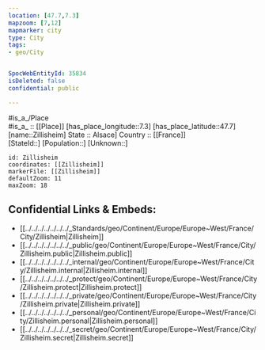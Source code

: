 ```yaml
---
location: [47.7,7.3] 
mapzoom: [7,12] 
mapmarker: city 
type: City
tags:
- geo/City


SpocWebEntityId: 35834
isDeleted: false
confidential: public

---
```

#is_a_/Place  
#is_a_ :: [[Place]] 
[has_place_longitude::7.3] 
[has_place_latitude::47.7] 
[name::Zillisheim] 
State :: Alsace] 
Country :: [[France]]  
[StateId::] 
[Population::] 
[Unknown::] 


```leaflet
id: Zillisheim
coordinates: [[Zillisheim]] 
markerFile: [[Zillisheim]] 
defaultZoom: 11 
maxZoom: 18
```


## Confidential Links & Embeds: 
- [[../../../../../../../_Standards/geo/Continent/Europe/Europe~West/France/City/Zillisheim|Zillisheim]] 
- [[../../../../../../../_public/geo/Continent/Europe/Europe~West/France/City/Zillisheim.public|Zillisheim.public]] 
- [[../../../../../../../_internal/geo/Continent/Europe/Europe~West/France/City/Zillisheim.internal|Zillisheim.internal]] 
- [[../../../../../../../_protect/geo/Continent/Europe/Europe~West/France/City/Zillisheim.protect|Zillisheim.protect]] 
- [[../../../../../../../_private/geo/Continent/Europe/Europe~West/France/City/Zillisheim.private|Zillisheim.private]] 
- [[../../../../../../../_personal/geo/Continent/Europe/Europe~West/France/City/Zillisheim.personal|Zillisheim.personal]] 
- [[../../../../../../../_secret/geo/Continent/Europe/Europe~West/France/City/Zillisheim.secret|Zillisheim.secret]] 
